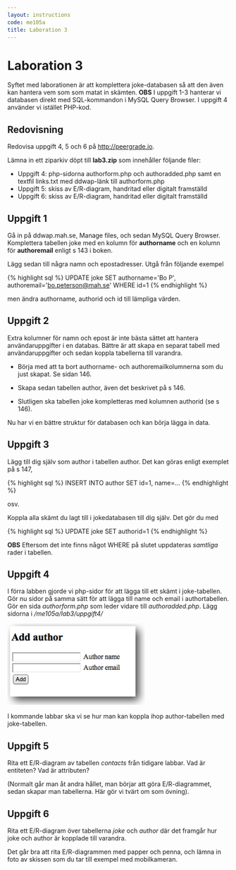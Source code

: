 ```yaml
---
layout: instructions
code: me105a
title: Laboration 3
---
```


# Laboration 3

Syftet med laborationen är att komplettera joke-databasen så att den även kan hantera vem som som matat in skämten. **OBS** I uppgift 1-3 hanterar vi databasen direkt med SQL-kommandon i MySQL Query Browser. I uppgift 4 använder vi istället PHP-kod.

## Redovisning

Redovisa uppgift 4, 5 och 6 på <http://peergrade.io>.

Lämna in ett ziparkiv döpt till **lab3.zip** som innehåller följande filer:

- Uppgift 4: php-sidorna authorform.php och authoradded.php samt en textfil links.txt med ddwap-länk till authorform.php
- Uppgift 5: skiss av E/R-diagram, handritad eller digitalt framställd
- Uppgift 6: skiss av E/R-diagram, handritad eller digitalt framställd


## Uppgift 1

Gå in på ddwap.mah.se, Manage files, och sedan MySQL Query Browser. Komplettera tabellen joke med en kolumn för **authorname** och en kolumn för **authoremail** enligt s 143 i boken. 

Lägg sedan till några namn och epostadresser. Utgå från följande exempel

{% highlight sql %}
UPDATE joke SET authorname='Bo P', 
authoremail='bo.peterson@mah.se' WHERE id=1
{% endhighlight %}

men ändra authorname, authorid och id till lämpliga värden.

## Uppgift 2

Extra kolumner för namn och epost är inte bästa sättet att hantera användaruppgifter i en databas. Bättre är att skapa en separat tabell med användaruppgifter och sedan koppla tabellerna till varandra. 

- Börja med att ta bort authorname- och authoremailkolumnerna som du just skapat. Se sidan 146. 

- Skapa sedan tabellen author, även det beskrivet på s 146. 

- Slutligen ska tabellen joke kompletteras med kolumnen authorid (se s 146). 

Nu har vi en bättre struktur för databasen och kan börja lägga in data. 

## Uppgift 3

Lägg till dig själv som author i tabellen author. Det kan göras enligt exemplet på s 147, 

{% highlight sql %}
INSERT INTO author SET 
  id=1,
  name=...
{% endhighlight %}

osv. 

Koppla alla skämt du lagt till i jokedatabasen till dig själv. Det gör du med

{% highlight sql %}
UPDATE joke SET authorid=1
{% endhighlight %}

**OBS** Eftersom det inte finns något WHERE på slutet uppdateras *samtliga* rader i tabellen. 

## Uppgift 4

I förra labben gjorde vi php-sidor för att lägga till ett skämt i joke-tabellen. Gör nu sidor på samma sätt för att lägga till name och email i authortabellen. Gör en sida *authorform.php* som leder vidare till *authoradded.php*. Lägg sidorna i */me105a/lab3/uppgift4/*

![](im3/add.png)

I kommande labbar ska vi se hur man kan koppla ihop author-tabellen med joke-tabellen. 

## Uppgift 5

Rita ett E/R-diagram av tabellen *contacts* från tidigare labbar. Vad är entiteten? Vad är attributen?

(Normalt går man åt andra hållet, man börjar att göra E/R-diagrammet, sedan skapar man tabellerna. Här gör vi tvärt om som övning).


## Uppgift 6

Rita ett E/R-diagram över tabellerna *joke* och *author* där det framgår hur joke och author är kopplade till varandra. 

Det går bra att rita E/R-diagrammen med papper och penna, och lämna in foto av skissen som du tar till exempel med mobilkameran. 



